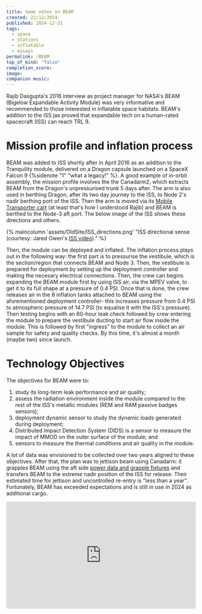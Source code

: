 ```yaml
---
title: Some notes on BEAM
created: 22/12/2024
published: 2024-12-31
tags:
  - space
  - stations
  - inflatable
  - essays
permalink: /BEAM
top_of_mind: "false"
completion_score: 
image: 
companion music:
---
```

Rajib Dasgupta's 2016 interview as project manager for NASA's BEAM (Bigelow Expandable Activity Module) was very informative and recommended to those interested in inflatable space habitats. BEAM's addition to the ISS jas proved that expandable tech on a human-rated spacecraft (ISS) can reach TRL 9.

# Mission profile and inflation process
BEAM was added to ISS shortly after in April 2016 as an addition to
the Tranquility module, delivered on a Dragon capsule launched on a SpaceX Falcon 9
{%sidenote "1" "what a legacy!" %}. A good example of in-orbit assembly, the mission
profile involves the the Canadarm2, which extracts BEAM from the Dragon's
unpressurised trunk 5 days after. The arm is also used in berthing Dragon, after its two day journey to the ISS, to Node 2's nadir berthing port of the ISS. Then the arm is moved via its [Mobile Transporter cart](https://en.wikipedia.org/wiki/Mobile_Servicing_System#:~:text=Mobile%20Transporter%20cart)
(at least that's how I understood Rajib) and BEAM is berthed to the Node-3 aft port. The below image of the ISS shows these directions and others.

{% maincolumn 'assets/OldSite/ISS_directions.png' "ISS directional sense (courtesy: Jared Owen's [ISS video](https://www.youtube.com/watch?v=FhKOuxhGlmI))." %}

Then, the module can be deployed and inflated. The inflation process plays out
in the following way: the first part is to pressurise the vestibule, which is the 
section/region that connects BEAM and Node 3. Then, the vestibule is prepared for 
deployment by setting up the deployment controller and making the necesary 
electrical connections. Then, the crew can begins expanding the BEAM module first
by using ISS air, via the MPEV valve, to get it to its full shape at a pressure
of 0.4 PSI. Once that is done, the crew releases air in the 8 inflation
tanks attached to BEAM using the aforementioned deployment controller- this
increases pressure from 0.4 PSI to atmospheric pressure of 14.7 PSI (to equalise it
with the ISS's pressure). Then testing begins with an 80-hour leak check followed by
crew entering the module to prepare the vestibule ducting to start air flow
inside the module. This is followed by first "ingress" to the module to collect
an air sample for safety and quality checks. By this time, it's almost a month (maybe two) since launch.

# Technology Objectives
The objectives for BEAM were to:
1. study its long-term leak performance and air quality;
2. assess the radiation environment inside the module compared to the rest of the ISS's metallic modules (REM and RAM passive badges sensors);
3. deployment dynamic sensor to study the dynamic loads generated during deployment;
4. Distributed Impact Detection System (DIDS) is a sensor to measure the impact of MMOD on the outer surface of the module; and
5. sensors to measure the thermal conditions and air quality in the module.

A lot of data was envisioned to be collected over two years aligned to these objectives. After 
that, the plan was to jettison beam using Canadarm: it grapples BEAM using the aft
side [power data and grapple fixtures](https://en.wikipedia.org/wiki/Grapple_fixture#Flight-Releasable_Grapple_Fixture:~:text=Power%20Data%20Grapple%20Fixture%20(PDGF)%20allows%20for%20grappling%20and%20latching) and transfers BEAM to the extreme nadir position of the 
ISS for release. Their estimated time for jettison and uncontrolled re-entry is "less than a year".
Fortunately, BEAM has exceeded expectations and is still in use in 2024 as additional cargo.

<div style="position: relative; padding-bottom: 56.25%; height: 0; overflow: hidden; max-width: 100%;">
    <iframe style="position: absolute; top: 0; left: 0; width: 100%; height: 100%;" src="https://www.youtube.com/embed/9tBkjUhpFj8?si=Fq23ro8nmHCwLro-" title="YouTube video player" frameborder="0" allow="accelerometer; autoplay; clipboard-write; encrypted-media; gyroscope; picture-in-picture; web-share" allowfullscreen></iframe>
</div>
